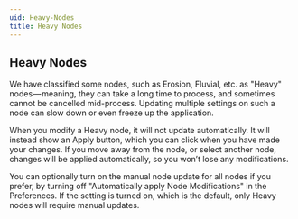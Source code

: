 ```yaml
---
uid: Heavy-Nodes
title: Heavy Nodes
---
```


## Heavy Nodes
We have classified some nodes, such as Erosion, Fluvial, etc. as "Heavy" nodes — meaning, they can take a long time to process, and sometimes cannot be cancelled mid-process. Updating multiple settings on such a node can slow down or even freeze up the application.

When you modify a Heavy node, it will not update automatically. It will instead show an Apply button, which you can click when you have made your changes.
If you move away from the node, or select another node, changes will be applied automatically, so you won’t lose any modifications.

You can optionally turn on the manual node update for all nodes if you prefer, by turning off "Automatically apply Node Modifications" in the Preferences. If the setting is turned on, which is the default, only Heavy nodes will require manual updates.